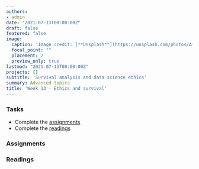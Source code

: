 ```yaml
---
authors:
- admin
date: "2021-07-13T00:00:00Z"
draft: false
featured: false
image:
  caption: 'Image credit: [**Unsplash**](https://unsplash.com/photos/A-NVHPka9Rk)'
  focal_point: ""
  placement: 2
  preview_only: true
lastmod: "2021-07-13T00:00:00Z"
projects: []
subtitle: 'Survival analysis and data science ethics'
summary: Advanced topics
title: 'Week 13 - Ethics and survival'
---
```


### Tasks

- Complete the [assignments](/post/11-week/#assignments)
- Complete the [readings](/post/11-week/#readings)

### Assignments

### Readings